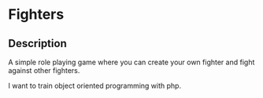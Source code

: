 # Fighters

## Description

A simple role playing game where you can create your own fighter and fight against other fighters.

I want to train object oriented programming with php.
